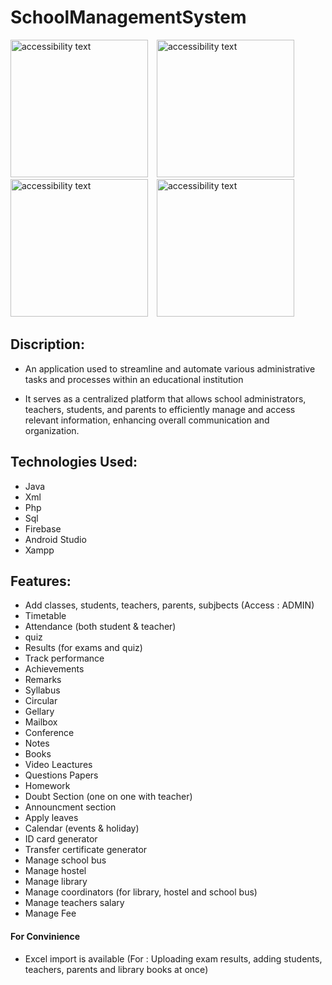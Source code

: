 # SchoolManagementSystem

<p><img src="https://github.com/narza05/SchoolManagementSystem/blob/main/assets/WhatsApp%20Image%202023-06-06%20at%2022.21.41.jpeg" width="220" alt="accessibility text" style="margin-right: 10px;"/>
  <img src="https://github.com/narza05/SchoolManagementSystem/blob/main/assets/WhatsApp%20Image%202023-06-06%20at%2022.47.03.jpeg" width="220" alt="accessibility text"style="margin-right: 10px;"/>
<img src="https://github.com/narza05/SchoolManagementSystem/blob/main/assets/WhatsApp%20Image%202023-06-23%20at%2018.55.31.jpeg" width="220" alt="accessibility text"style="margin-right: 10px;"/>
<img src="https://github.com/narza05/SchoolManagementSystem/blob/main/assets/WhatsApp%20Image%202023-06-23%20at%2018.55.26.jpeg" width="220" alt="accessibility text"style="margin-right: 10px;"/></p>

## Discription: 

* An application used to streamline and automate various administrative 
tasks and processes within an educational institution

* It serves as a centralized platform that allows school administrators, teachers, students, and parents to efficiently manage and access relevant information, enhancing overall communication and organization.

## Technologies Used: 
* Java 
* Xml 
* Php
* Sql 
* Firebase
* Android Studio
* Xampp


## Features: 

* Add classes, students, teachers, parents, subjbects (Access : ADMIN)
* Timetable
* Attendance (both student & teacher)
* quiz 
* Results (for exams and quiz)
* Track performance
* Achievements
* Remarks
* Syllabus
* Circular
* Gellary
* Mailbox
* Conference 
* Notes 
* Books
* Video Leactures
* Questions Papers
* Homework
* Doubt Section (one on one with teacher)
* Announcment section 
* Apply leaves
* Calendar (events & holiday)
* ID card generator 
* Transfer certificate generator
* Manage school bus
* Manage hostel
* Manage library
* Manage coordinators (for library, hostel and school bus)
* Manage teachers salary
* Manage Fee

#### For Convinience
* Excel import is available (For : Uploading exam results, adding students, teachers, parents and library books at once) 

